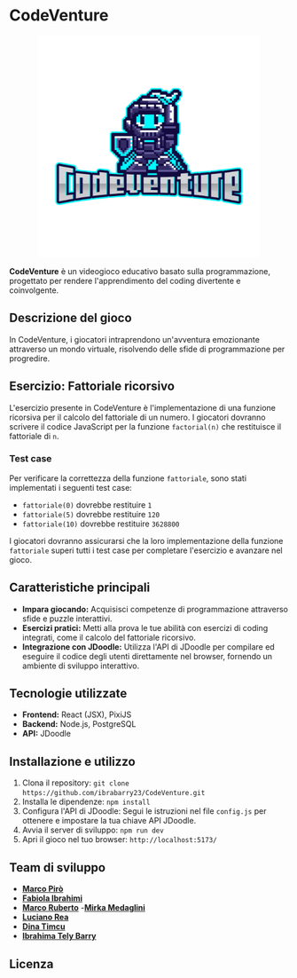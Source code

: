 # CodeVenture

<div style="text-align:center;">
  <img src="logo.png" alt="Logo CodeVenture" width="400">
</div>

**CodeVenture** è un videogioco educativo basato sulla programmazione, progettato per rendere l'apprendimento del coding divertente e coinvolgente. 

## Descrizione del gioco

In CodeVenture, i giocatori intraprendono un'avventura emozionante attraverso un mondo virtuale, risolvendo delle sfide di programmazione per progredire.  
## Esercizio: Fattoriale ricorsivo

L'esercizio presente  in CodeVenture è l'implementazione di una funzione ricorsiva per il calcolo del fattoriale di un numero. I giocatori dovranno scrivere il codice JavaScript per la funzione `factorial(n)` che restituisce il fattoriale di `n`.

### Test case

Per verificare la correttezza della funzione `fattoriale`, sono stati implementati i seguenti test case:

* `fattoriale(0)` dovrebbe restituire `1`
* `fattoriale(5)` dovrebbe restituire `120`
* `fattoriale(10)` dovrebbe restituire `3628800`

I giocatori dovranno assicurarsi che la loro implementazione della funzione `fattoriale` superi tutti i test case per completare l'esercizio e avanzare nel gioco.

## Caratteristiche principali

* **Impara giocando:** Acquisisci competenze di programmazione attraverso sfide e puzzle interattivi.
* **Esercizi pratici:** Metti alla prova le tue abilità con esercizi di coding integrati, come il calcolo del fattoriale ricorsivo.
* **Integrazione con JDoodle:** Utilizza l'API di JDoodle per compilare ed eseguire il codice degli utenti direttamente nel browser, fornendo un ambiente di sviluppo interattivo.


## Tecnologie utilizzate

* **Frontend:** React (JSX), PixiJS
* **Backend:** Node.js, PostgreSQL
* **API:** JDoodle

## Installazione e utilizzo

1. Clona il repository: `git clone https://github.com/ibrabarry23/CodeVenture.git`
2. Installa le dipendenze: `npm install`
3. Configura l'API di JDoodle: Segui le istruzioni nel file `config.js` per ottenere e impostare la tua chiave API JDoodle.
4. Avvia il server di sviluppo: `npm run dev`
5. Apri il gioco nel tuo browser: `http://localhost:5173/`


## Team di sviluppo

- [**Marco Pirò**](https://github.com/marcopiro91)
- [**Fabiola Ibrahimi**](https://github.com/FabiIb)
- [ **Marco Ruberto**](https://github.com/rubertomarco48)
-[**Mirka Medaglini** ](https://github.com/ibrabarry23/CodeVenture/tree/main)
- [**Luciano Rea**](https://github.com/Camrotez)
- [**Dina Timcu** ](https://github.com/dinasaura)
- [**Ibrahima Tely Barry**](https://github.com/ibrabarry23)

## Licenza

